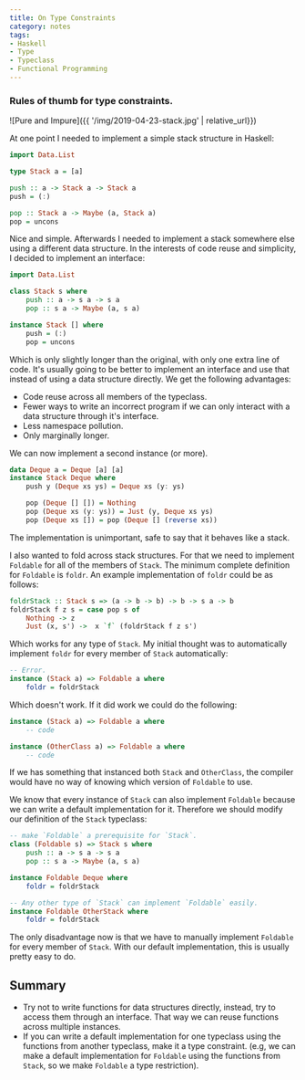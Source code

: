 ```yaml
---
title: On Type Constraints
category: notes
tags:
- Haskell
- Type
- Typeclass
- Functional Programming
---
```


### Rules of thumb for type constraints.

![Pure and Impure]({{ '/img/2019-04-23-stack.jpg' | relative_url}})

At one point I needed to implement a simple stack structure in Haskell:

```haskell
import Data.List

type Stack a = [a]

push :: a -> Stack a -> Stack a
push = (:)

pop :: Stack a -> Maybe (a, Stack a)
pop = uncons
```

Nice and simple. Afterwards I needed to implement a stack somewhere else using a different data structure. In the interests of code reuse and simplicity, I decided to implement an interface:

```haskell
import Data.List

class Stack s where
    push :: a -> s a -> s a
    pop :: s a -> Maybe (a, s a)

instance Stack [] where
    push = (:)
    pop = uncons
```

Which is only slightly longer than the original, with only one extra line of code. It's usually going to be better to implement an interface and use that instead of using a data structure directly. We get the following advantages:

- Code reuse across all members of the typeclass.
- Fewer ways to write an incorrect program if we can only interact with a data structure through it's interface.
- Less namespace pollution.
- Only marginally longer.

We can now implement a second instance (or more).

```haskell
data Deque a = Deque [a] [a]
instance Stack Deque where
    push y (Deque xs ys) = Deque xs (y: ys)

    pop (Deque [] []) = Nothing
    pop (Deque xs (y: ys)) = Just (y, Deque xs ys)
    pop (Deque xs []) = pop (Deque [] (reverse xs))
```

The implementation is unimportant, safe to say that it behaves like a stack.

I also wanted to fold across stack structures. For that we need to implement `Foldable` for all of the members of `Stack`. The minimum complete definition for `Foldable` is `foldr`. An example implementation of `foldr` could be as follows:

```haskell
foldrStack :: Stack s => (a -> b -> b) -> b -> s a -> b
foldrStack f z s = case pop s of
    Nothing -> z
    Just (x, s') ->  x `f` (foldrStack f z s')
```

Which works for any type of `Stack`. My initial thought was to automatically implement `foldr` for every member of `Stack` automatically:

```haskell
-- Error.
instance (Stack a) => Foldable a where
    foldr = foldrStack 
```

Which doesn't work. If it did work we could do the following:

```haskell
instance (Stack a) => Foldable a where
    -- code

instance (OtherClass a) => Foldable a where
    -- code
```

If we has something that instanced both `Stack` and `OtherClass`, the compiler would have no way of knowing which version of `Foldable` to use.

We know that every instance of `Stack` can also implement `Foldable` because we can write a default implementation for it. Therefore we should modify our definition of the `Stack` typeclass:

```haskell
-- make `Foldable` a prerequisite for `Stack`.
class (Foldable s) => Stack s where
    push :: a -> s a -> s a
    pop :: s a -> Maybe (a, s a)

instance Foldable Deque where
    foldr = foldrStack

-- Any other type of `Stack` can implement `Foldable` easily.
instance Foldable OtherStack where
    foldr = foldrStack
```

The only disadvantage now is that we have to manually implement `Foldable` for every member of `Stack`. With our default implementation, this is usually pretty easy to do.

## Summary

- Try not to write functions for data structures directly, instead, try to access them through an interface. That way we can reuse functions across multiple instances.
- If you can write a default implementation for one typeclass using the functions from another typeclass, make it a type constraint. (e.g, we can make a default implementation for `Foldable` using the functions from `Stack`, so we make `Foldable` a type restriction).